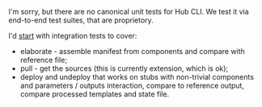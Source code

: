 I'm sorry, but there are no canonical unit tests for Hub CLI.
We test it via end-to-end test suites, that are proprietory.

I'd [start](https://github.com/agilestacks/hub/issues/7) with integration tests to cover:
- elaborate - assemble manifest from components and compare with reference file;
- pull - get the sources (this is currently extension, which is ok);
- deploy and undeploy that works on stubs with non-trivial components and parameters / outputs interaction, compare to reference output, compare processed templates and state file.
